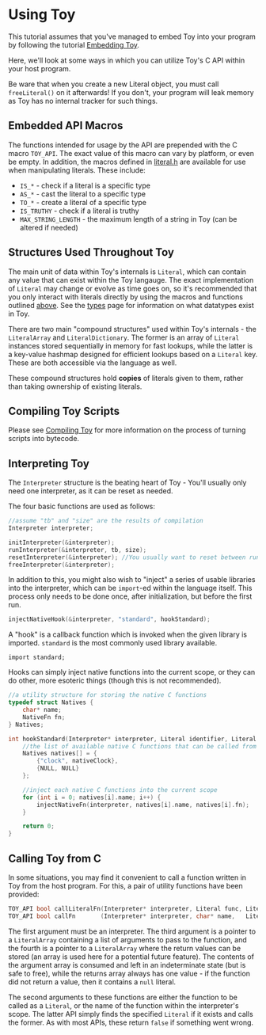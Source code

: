 # Using Toy

This tutorial assumes that you've managed to embed Toy into your program by following the tutorial [Embedding Toy](embedding-toy).

Here, we'll look at some ways in which you can utilize Toy's C API within your host program.

Be ware that when you create a new Literal object, you must call `freeLiteral()` on it afterwards! If you don't, your program will leak memory as Toy has no internal tracker for such things.

## Embedded API Macros

The functions intended for usage by the API are prepended with the C macro `TOY_API`. The exact value of this macro can vary by platform, or even be empty. In addition, the macros defined in [literal.h](https://github.com/Ratstail91/Toy/blob/0.6.0/source/literal.h) are available for use when manipulating literals. These include:

* `IS_*` - check if a literal is a specific type
* `AS_*` - cast the literal to a specific type
* `TO_*` - create a literal of a specific type
* `IS_TRUTHY` - check if a literal is truthy
* `MAX_STRING_LENGTH` - the maximum length of a string in Toy (can be altered if needed)

## Structures Used Throughout Toy

The main unit of data within Toy's internals is `Literal`, which can contain any value that can exist within the Toy langauge. The exact implementation of `Literal` may change or evolve as time goes on, so it's recommended that you only interact with literals directly by using the macros and functions outlined [above](#embedded-api-macros). See the [types](types) page for information on what datatypes exist in Toy.

There are two main "compound structures" used within Toy's internals - the `LiteralArray` and `LiteralDictionary`. The former is an array of `Literal` instances stored sequentially in memory for fast lookups, while the latter is a key-value hashmap designed for efficient lookups based on a `Literal` key. These are both accessible via the language as well.

These compound structures hold **copies** of literals given to them, rather than taking ownership of existing literals.

## Compiling Toy Scripts

Please see [Compiling Toy](compiling-toy) for more information on the process of turning scripts into bytecode.

## Interpreting Toy

The `Interpreter` structure is the beating heart of Toy - You'll usually only need one interpreter, as it can be reset as needed.

The four basic functions are used as follows:

```c
//assume "tb" and "size" are the results of compilation
Interpreter interpreter;

initInterpreter(&interpreter);
runInterpreter(&interpreter, tb, size);
resetInterpreter(&interpreter); //You usually want to reset between runs
freeInterpreter(&interpreter);
```

In addition to this, you might also wish to "inject" a series of usable libraries into the interpreter, which can be `import`-ed within the language itself. This process only needs to be done once, after initialization, but before the first run.

```c
injectNativeHook(&interpreter, "standard", hookStandard);
```

A "hook" is a callback function which is invoked when the given library is imported. `standard` is the most commonly used library available.

```
import standard;
```

Hooks can simply inject native functions into the current scope, or they can do other, more esoteric things (though this is not recommended).

```c
//a utility structure for storing the native C functions
typedef struct Natives {
	char* name;
	NativeFn fn;
} Natives;

int hookStandard(Interpreter* interpreter, Literal identifier, Literal alias) {
	//the list of available native C functions that can be called from Toy
	Natives natives[] = {
		{"clock", nativeClock},
		{NULL, NULL}
	};

	//inject each native C functions into the current scope
	for (int i = 0; natives[i].name; i++) {
		injectNativeFn(interpreter, natives[i].name, natives[i].fn);
	}

	return 0;
}
```

## Calling Toy from C

In some situations, you may find it convenient to call a function written in Toy from the host program. For this, a pair of utility functions have been provided:

```c
TOY_API bool callLiteralFn(Interpreter* interpreter, Literal func, LiteralArray* arguments, LiteralArray* returns);
TOY_API bool callFn       (Interpreter* interpreter, char* name,   LiteralArray* arguments, LiteralArray* returns);
```

The first argument must be an interpreter. The third argument is a pointer to a `LiteralArray` containing a list of arguments to pass to the function, and the fourth is a pointer to a `LiteralArray` where the return values can be stored (an array is used here for a potential future feature). The contents of the argument array is consumed and left in an indeterminate state (but is safe to free), while the returns array always has one value - if the function did not return a value, then it contains a `null` literal.

The second arguments to these functions are either the function to be called as a `Literal`, or the name of the function within the interpreter's scope. The latter API simply finds the specified `Literal` if it exists and calls the former. As with most APIs, these return `false` if something went wrong.

